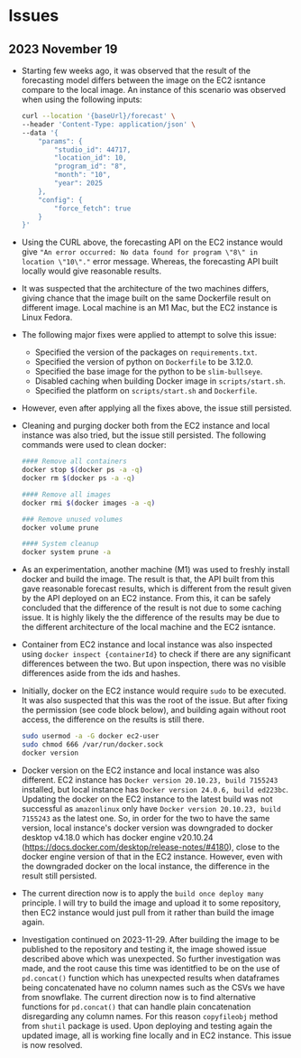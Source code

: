 # Issues

## 2023 November 19

- Starting few weeks ago, it was observed that the result of the forecasting model differs between the image on the EC2 isntance compare to the local image. An instance of this scenario was observed when using the following inputs:

  ```bash
  curl --location '{baseUrl}/forecast' \
  --header 'Content-Type: application/json' \
  --data '{
      "params": {
          "studio_id": 44717,
          "location_id": 10,
          "program_id": "8",
          "month": "10",
          "year": 2025
      },
      "config": {
          "force_fetch": true
      }
  }'
  ```

- Using the CURL above, the forecasting API on the EC2 instance would give `"An error occurred: No data found for program \"8\" in location \"10\"."` error message. Whereas, the forecasting API built locally would give reasonable results.

- It was suspected that the architecture of the two machines differs, giving chance that the image built on the same Dockerfile result on different image. Local machine is an M1 Mac, but the EC2 instance is Linux Fedora.

- The following major fixes were applied to attempt to solve this issue:

  - Specified the version of the packages on `requirements.txt`.
  - Specified the version of python on `Dockerfile` to be 3.12.0.
  - Specified the base image for the python to be `slim-bullseye`.
  - Disabled caching when building Docker image in `scripts/start.sh`.
  - Specified the platform on `scripts/start.sh` and `Dockerfile`.

- However, even after applying all the fixes above, the issue still persisted.

- Cleaning and purging docker both from the EC2 instance and local instance was also tried, but the issue still persisted. The following commands were used to clean docker:

  ```bash
  #### Remove all containers
  docker stop $(docker ps -a -q)
  docker rm $(docker ps -a -q)

  #### Remove all images
  docker rmi $(docker images -a -q)

  ### Remove unused volumes
  docker volume prune

  #### System cleanup
  docker system prune -a
  ```

- As an experimentation, another machine (M1) was used to freshly install docker and build the image. The result is that, the API built from this gave reasonable forecast results, which is different from the result given by the API deployed on an EC2 instance. From this, it can be safely concluded that the difference of the result is not due to some caching issue. It is highly likely the the difference of the results may be due to the different architecture of the local machine and the EC2 isntance.

- Container from EC2 instance and local instance was also inspected using `docker inspect {containerId}` to check if there are any significant differences between the two. But upon inspection, there was no visible differences aside from the ids and hashes.

- Initially, docker on the EC2 instance would require `sudo` to be executed. It was also suspected that this was the root of the issue. But after fixing the permission (see code block below), and building again without root access, the difference on the results is still there.

  ```bash
  sudo usermod -a -G docker ec2-user
  sudo chmod 666 /var/run/docker.sock
  docker version
  ```

- Docker version on the EC2 instance and local instance was also different. EC2 instance has `Docker version 20.10.23, build 7155243` installed, but local instance has `Docker version 24.0.6, build ed223bc`. Updating the docker on the EC2 instance to the latest build was not successful as `amazonlinux` only have `Docker version 20.10.23, build 7155243` as the latest one. So, in order for the two to have the same version, local instance's docker version was downgraded to docker desktop v4.18.0 which has docker engine v20.10.24 (https://docs.docker.com/desktop/release-notes/#4180), close to the docker engine version of that in the EC2 instance. However, even with the downgraded docker on the local instance, the difference in the result still persisted.

- The current direction now is to apply the `build once deploy many` principle. I will try to build the image and upload it to some repository, then EC2 instance would just pull from it rather than build the image again.

- Investigation continued on 2023-11-29. After building the image to be published to the repository and testing it, the image showed issue described above which was unexpected. So further investigation was made, and the root cause this time was identitfied to be on the use of `pd.concat()` function which has unexpected results when dataframes being concatenated have no column names such as the CSVs we have from snowflake. The current direction now is to find alternative functions for `pd.concat()` that can handle plain concatenation disregarding any column names. For this reason `copyfileobj` method from `shutil` package is used. Upon deploying and testing again the updated image, all is working fine locally and in EC2 instance. This issue is now resolved.
